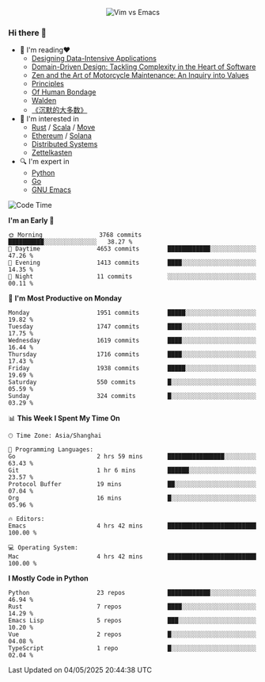 <p align="center">
    <img src="https://gist.githubusercontent.com/coldnight/e696baffb094e71c96cb302118878eae/raw/40ea5053a6f66cc65f90f437e4173497da225958/banner.gif" alt="Vim vs Emacs" />
</p>

### Hi there 👋

- 📖 I'm reading❤️
    + [Designing Data-Intensive Applications](https://www.oreilly.com/library/view/designing-data-intensive-applications/9781491903063/)
    + [Domain-Driven Design: Tackling Complexity in the Heart of Software](https://www.dddcommunity.org/book/evans_2003/)
    + [Zen and the Art of Motorcycle Maintenance: An Inquiry into Values](https://en.wikipedia.org/wiki/Zen_and_the_Art_of_Motorcycle_Maintenance)
    + [Principles](https://www.principles.com/)
    + [Of Human Bondage](https://en.wikipedia.org/wiki/Of_Human_Bondage)
    + [Walden](https://en.wikipedia.org/wiki/Walden)
    + [《沉默的大多数》](https://en.wikipedia.org/wiki/Silent_majority)
- 🌱 I'm interested in
    + [Rust](https://www.rust-lang.org/) / [Scala](https://www.scala-lang.org/) / [Move](https://github.com/move-language/move/)
    + [Ethereum](https://ethereum.org/en/) / [Solana](https://solana.com/)
	+ [Distributed Systems](https://www.linuxzen.com/notes/topics/20200320174417_%E5%88%86%E5%B8%83%E5%BC%8F/)
	+ [Zettelkasten](https://www.linuxzen.com/notes/notes/20220120080920-slip_box/)
- 🔍 I'm expert in
    + [Python](https://www.python.org/)
    + [Go](https://go.dev/)
    + [GNU Emacs](https://www.gnu.org/software/emacs/)

<!--START_SECTION:waka-->
![Code Time](http://img.shields.io/badge/Code%20Time-3%2C237%20hrs%2054%20mins-blue)

**I'm an Early 🐤** 

```text
🌞 Morning                3768 commits        ██████████░░░░░░░░░░░░░░░   38.27 % 
🌆 Daytime                4653 commits        ████████████░░░░░░░░░░░░░   47.26 % 
🌃 Evening                1413 commits        ████░░░░░░░░░░░░░░░░░░░░░   14.35 % 
🌙 Night                  11 commits          ░░░░░░░░░░░░░░░░░░░░░░░░░   00.11 % 
```
📅 **I'm Most Productive on Monday** 

```text
Monday                   1951 commits        █████░░░░░░░░░░░░░░░░░░░░   19.82 % 
Tuesday                  1747 commits        ████░░░░░░░░░░░░░░░░░░░░░   17.75 % 
Wednesday                1619 commits        ████░░░░░░░░░░░░░░░░░░░░░   16.44 % 
Thursday                 1716 commits        ████░░░░░░░░░░░░░░░░░░░░░   17.43 % 
Friday                   1938 commits        █████░░░░░░░░░░░░░░░░░░░░   19.69 % 
Saturday                 550 commits         █░░░░░░░░░░░░░░░░░░░░░░░░   05.59 % 
Sunday                   324 commits         █░░░░░░░░░░░░░░░░░░░░░░░░   03.29 % 
```


📊 **This Week I Spent My Time On** 

```text
🕑︎ Time Zone: Asia/Shanghai

💬 Programming Languages: 
Go                       2 hrs 59 mins       ████████████████░░░░░░░░░   63.43 % 
Git                      1 hr 6 mins         ██████░░░░░░░░░░░░░░░░░░░   23.57 % 
Protocol Buffer          19 mins             ██░░░░░░░░░░░░░░░░░░░░░░░   07.04 % 
Org                      16 mins             █░░░░░░░░░░░░░░░░░░░░░░░░   05.96 % 

🔥 Editors: 
Emacs                    4 hrs 42 mins       █████████████████████████   100.00 % 

💻 Operating System: 
Mac                      4 hrs 42 mins       █████████████████████████   100.00 % 
```

**I Mostly Code in Python** 

```text
Python                   23 repos            ████████████░░░░░░░░░░░░░   46.94 % 
Rust                     7 repos             ████░░░░░░░░░░░░░░░░░░░░░   14.29 % 
Emacs Lisp               5 repos             ███░░░░░░░░░░░░░░░░░░░░░░   10.20 % 
Vue                      2 repos             █░░░░░░░░░░░░░░░░░░░░░░░░   04.08 % 
TypeScript               1 repo              █░░░░░░░░░░░░░░░░░░░░░░░░   02.04 % 
```




 Last Updated on 04/05/2025 20:44:38 UTC
<!--END_SECTION:waka-->
